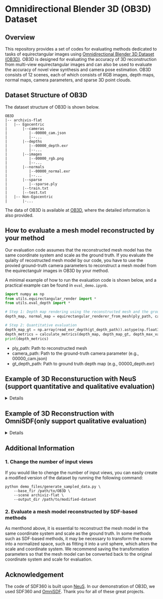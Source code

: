 # Omnidirectional Blender 3D (OB3D) Dataset

## Overview
This repository provides a set of codes for evaluating methods dedicated to tasks of equirectangular images using [Omnidirectional Blender 3D Dataset (OB3D)](https://www.kaggle.com/datasets/shintacs/ob3d-dataset).
OB3D is designed for evaluating the accuracy of 3D reconstruction from multi-view equirectangular images and can also be used to evaluate the accuracy of novel view synthesis and camera pose estimation.
OB3D consists of 12 scenes, each of which consists of RGB images, depth maps, normal maps, camera parameters, and sparse 3D point clouds.

## Dataset Structure of OB3D
The dataset structure of OB3D is shown below.

```
OB3D
|-- archivis-flat
|   |-- Egocentric
|       |--cameras
|          |--00000_cam.json
|          |--...
|       |--depths
|          |--00000_depth.exr
|          |--...
|       |--images
|          |--00000_rgb.png
|          |--...
|       |--normals
|          |--00000_normal.exr
|          |--...
|       |--sparse
|          |--sparse.ply
|       |--train.txt
|       |--test.txt
|   |-- Non-Egocentric
|       |-...
```

The data of OB3D is available at [OB3D](https://www.kaggle.com/datasets/shintacs/ob3d-dataset), where the detailed information is also provided.

## How to evaluate a mesh model reconstructed by your method

Our evaluation code assumes that the reconstructed mesh model has the same coordinate system and scale as the ground truth.
If you evaluate the qulaity of recostructed mesh model by our code, you have to use the provied ground-truth camera parameters to reconstruct a mesh model from the equirectangulr images in OB3D by your method.

A minimal example of how to run the evaluation code is shown below, and a practical example can be found in `eval_demo.ipynb`.

```python
import numpy as np
from utils.equirectangular_render import *
from utils.eval_depth import *

# Step 1: Depth map rendering using the reconstructed mesh and the ground-truth camera parameters
depth_map, normal_map = equirectangular_renderer_from_mesh(ply_path, camera_path, width=1600, height=800)

# Step 2: Quantitative evaluation 
depth_map_gt = np.array(read_exr_depth(gt_depth_path)).astype(np.float32)
depth_metrics = calculate_metrics(depth_map, depth_map_gt, depth_max_value=20.0)
print(depth_metrics)
```
- ply_path: Path to reconstructed mesh
- camera_path: Path to the ground-truth camera parameter (e.g., 00000_cam.json)
- gt_depth_path: Path to ground truth depth map (e.g., 00000_depth.exr)

## Example of 3D Reconsturuction with NeuS (support quantitative and qualitative evaluation)
<details>
<summary>Details</summary>
We provide an example usage of our dataset uging NeuS (NeurIPS 2021).
Since NeuS is typically designed for perspective images, we provide a modified version of NeuS, called [SDF360](https://github.com/ShntrIto/SDF360/tree/main), which enables rendering of ERP images by modifying the ray generation method. 

1. Download codes
    ```
    git clone https://github.com/ShntrIto/SDF360.git
    cd SDF360
    ```
2. Preparetion
    - To train NeuS, it is necessary to preprocess the dataset according to the instructions provided in the [Training NeuS Using Your Custom Data](https://github.com/Totoro97/NeuS/tree/main/preprocess_custom_data)
3. Make a config file
    <details> 
    <summary>./confs/womask_erp.conf</summary>

    ```
    general {
        base_exp_dir = ./exp/CASE_NAME
        recording = [
            ./,
            ./models
        ]
    }

    dataset {
        data_dir = ./dataset/CASE_NAME
        render_cameras_name = cameras_sphere.npz
        object_cameras_name = cameras_sphere.npz
        is_erp_image = True
        is_masked = True
    }
    train {
        learning_rate = 5e-4
        learning_rate_alpha = 0.05
        end_iter = 200000
    ...
    }
    ...(following setting is the same as NeuS)
    ```
    </details>
4. Train
    ```
    python main.py --mode train --conf ./confs/demo.conf
    ```
5. Extract a mesh model
    ```
    python main.py --mode validate_mesh --conf ./confs/demo.conf --is_continue
    ```
6. Evaluate a mesh model following the above description
</details>

## Example of 3D Reconstruction with OmniSDF(only support qualitative evaluation)
<details>
<summary>Details</summary>
We provide an example usage of our dataset uging OmniSDF (CVPR2024)

1. Download codes
    ```
    git clone https://github.com/KAIST-VCLAB/OmniSDF.git
    cd OmniSDF
    ```
2. Preparetion
    - Make the necessary modifications to the dataloader of your mehod so as to load our dataset.
    - We provide a modified version of the OmniSDF dataloader that supports our dataset. The dataloader is available at `./demo_files/dataset_omniphoto.py`
3. Make a config file
    <details> 
    <summary>./confs/demo.conf</summary>

    ```
    general {
	    base_exp_dir = /path/to/output
        recording = [
        ./,
        ./models
    ]
    debug = False
    summary_image = True
    dataset_classname = Blender360
    is_continue = -1
    }
    dataset {
    data_dir = /path/to/OB3D/scene/
    fr_start = 0
    fr_end = 100     # Total number of input images
    fr_interval = 1
    fr_scale = 1.0
    world_scale = 1.0
    far_sphere_bound = 30   # Radius enclosing the scene
    obj_bbox_max = [1.01, 1.01, 1.01]
    obj_bbox_min = [-1.01, -1.01, -1.01]
    dataset_name = Blender360
    }
    ...
    ```
    </details>
4. Train
    ```
    python main.py --mode=train --conf="./confs/demo.conf"
    ```
5. Extract a mesh model
    ```
    python main.py \
        --mode=validate_mesh \
        --conf="./confs/demo.conf" \
        --is_continue
    ```
</details>

## Additional Information
### 1. Change the number of input views
If you would like to chenge the number of input views, you can easily create a modified version of the dataset by running the following command:
```
python demo_files/generate_sampled_data.py \
    --base_fir /path/to/OB3D \
    --scene archiviz-flat \
    --output_dir /path/to/modified-dataset
```
### 2. Evaluate a mesh model reconstructed by SDF-based methods
As menthond above, it is essential to reconstruct the mesh model in the same coordinate system and scale as the ground truth. 
In some methods such as SDF-based methods, it may be necessary to transform the scene into a normalized space, such as fitting it into a unit sphere, which alters the scale and coordinate system. 
We recommend saving the transformation parameters so that the mesh model can be converted back to the original coordinate system and scale for evaluation.

## Acknowledgement
The code of SDF360 is built upon [NeuS](https://github.com/Totoro97/NeuS).
In our demonstration of OB3D, we used SDF360 and [OmniSDF](https://github.com/KAIST-VCLAB/OmniSDF).
Thank you for all of these great projects.
